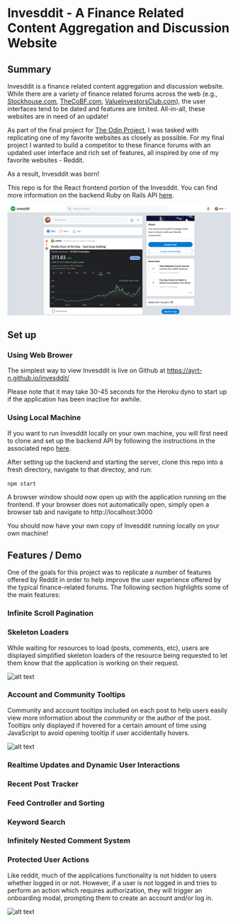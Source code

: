 # Invesddit - A Finance Related Content Aggregation and Discussion Website

## Summary

Invesddit is a finance related content aggregation and discussion website. While there are a variety of finance related forums across the web (e.g., [Stockhouse.com](https://www.stockhouse.com), [TheCoBF.com](https://thecobf.com), [ValueInvestorsClub.com](https://valueinvestorsclub.com)), the user interfaces tend to be dated and features are limited. All-in-all, these websites are in need of an update!

As part of the final project for [The Odin Project](https://www.theodinproject.com/lessons/javascript-javascript-final-project), I was tasked with replicating one of my favorite websites as closely as possible. For my final project I wanted to build a competitor to these finance forums with an updated user interface and rich set of features, all inspired by one of my favorite websites - Reddit.

As a result, Invesddit was born! 

This repo is for the React frontend portion of the Invesddit. You can find more information on the backend Ruby on Rails API [here](https://github.com/ayrt-n/invesddit-api).

![alt text](https://github.com/ayrt-n/invesddit/blob/main/demo/readme-hero-example.png "Screenshot of Invesddit main page")

## Set up

### Using Web Brower

The simplest way to view Invesddit is live on Github at https://ayrt-n.github.io/invesddit/

Please note that it may take 30-45 seconds for the Heroku dyno to start up if the application has been inactive for awhile.

### Using Local Machine

If you want to run Invesddit locally on your own machine, you will first need to clone and set up the backend API by following the instructions in the associated repo [here](https://github.com/ayrt-n/invesddit-api).

After setting up the backend and starting the server, clone this repo into a fresh directory, navigate to that directoy, and run:

```npm start```

A browser window should now open up with the application running on the frontend. If your browser does not automatically open, simply open a browser tab and navigate to http://localhost:3000

You should now have your own copy of Invesddit running locally on your own machine!

## Features / Demo

One of the goals for this project was to replicate a number of features offered by Reddit in order to help improve the user experience offered by the typical finance-related forums. The following section highlights some of the main features:

### Infinite Scroll Pagination

### Skeleton Loaders

While waiting for resources to load (posts, comments, etc), users are displayed simplified skeleton loaders of the resource being requested to let them know that the application is working on their request.

![alt text](https://github.com/ayrt-n/invesddit/blob/main/demo/skeleton-loader.gif "Gif of invesddit feed loading")

### Account and Community Tooltips

Community and account tooltips included on each post to help users easily view more information about the community or the author of the post. Tooltips only displayed if hovered for a certain amount of time using JavaScript to avoid opening tooltip if user accidentally hovers.

![alt text](https://github.com/ayrt-n/invesddit/blob/main/demo/tooltips.gif "Gif example of community and account tooltips on hover")

### Realtime Updates and Dynamic User Interactions

### Recent Post Tracker

### Feed Controller and Sorting

### Keyword Search

### Infinitely Nested Comment System

### Protected User Actions

Like reddit, much of the applications functionality is not hidden to users whether logged in or not. However, if a user is not logged in and tries to perform an action which requires authorization, they will trigger an onboarding modal, prompting them to create an account and/or log in.

![alt text](https://github.com/ayrt-n/invesddit/blob/main/demo/protected-cta.gif "Gif of user trying to use protected resources and triggering onboarding modal")
